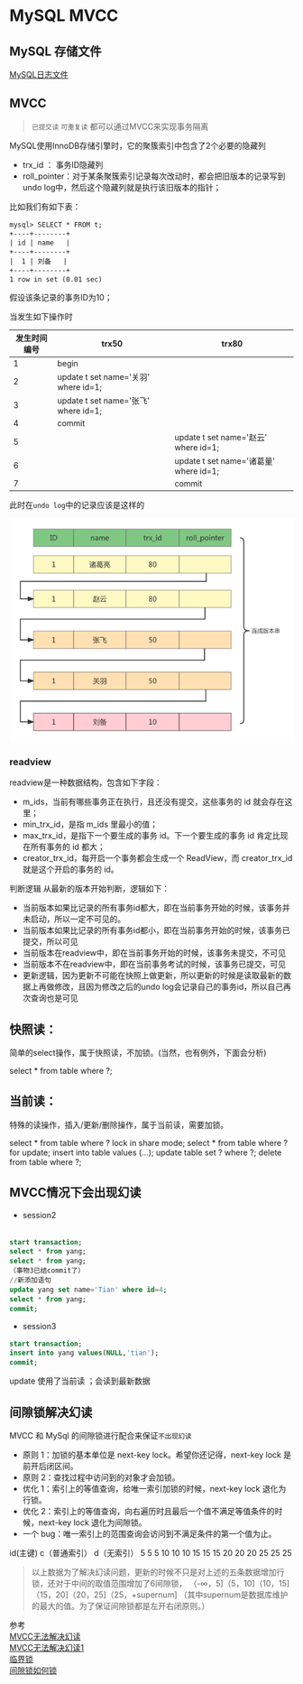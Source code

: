 # MySQL MVCC

## MySQL 存储文件
[MySQL日志文件](./MySQL日志文件.MD)

## MVCC

> `已提交读` `可重复读` 都可以通过MVCC来实现事务隔离

MySQL使用InnoDB存储引擎时，它的聚簇索引中包含了2个必要的隐藏列
- trx_id ： 事务ID隐藏列
- roll_pointer：对于某条聚簇索引记录每次改动时，都会把旧版本的记录写到undo log中，然后这个隐藏列就是执行该旧版本的指针；

比如我们有如下表：
```shell
mysql> SELECT * FROM t;
+----+--------+
| id | name   |
+----+--------+
|  1 | 刘备   |
+----+--------+
1 row in set (0.01 sec)
```
假设该条记录的事务ID为10；

当发生如下操作时

| 发生时间编号 | trx50                               | trx80                               | 
|--------|-------------------------------------|-------------------------------------|
| 1      | begin                               |                                     |
| 2      | update t set name='关羽' where id=1;  |                                     |
| 3      | update t set name='张飞' where id=1;  |                                     |
| 4      | commit                              |                                     |
| 5      |   | update t set name='赵云' where id=1;  |
| 6      |  | update t set name='诸葛量' where id=1; |
| 7      |                                     | commit                              |

此时在`undo log`中的记录应该是这样的

![](./MVCC.png)

### readview
readview是一种数据结构，包含如下字段：

- m_ids，当前有哪些事务正在执行，且还没有提交，这些事务的 id 就会存在这里；
- min_trx_id，是指 m_ids 里最小的值；
- max_trx_id，是指下一个要生成的事务 id。下一个要生成的事务 id 肯定比现在所有事务的 id 都大；
- creator_trx_id，每开启一个事务都会生成一个 ReadView，而 creator_trx_id 就是这个开启的事务的 id。

判断逻辑
从最新的版本开始判断，逻辑如下：
- 当前版本如果比记录的所有事务id都大，即在当前事务开始的时候，该事务并未启动，所以一定不可见的。
- 当前版本如果比记录的所有事务id都小，即在当前事务开始的时候，该事务已提交，所以可见
- 当前版本在readview中，即在当前事务开始的时候，该事务未提交，不可见
- 当前版本不在readview中，即在当前事务考试的时候，该事务已提交，可见
- 更新逻辑，因为更新不可能在快照上做更新，所以更新的时候是读取最新的数据上再做修改，且因为修改之后的undo log会记录自己的事务id，所以自己再次查询也是可见


## 快照读：
简单的select操作，属于快照读，不加锁。(当然，也有例外，下面会分析)

select * from table where ?;
## 当前读：
特殊的读操作，插入/更新/删除操作，属于当前读，需要加锁。

select * from table where ? lock in share mode;
select * from table where ? for update;
insert into table values (…);
update table set ? where ?;
delete from table where ?;

## MVCC情况下会出现幻读

- session2
```sql

start transaction; 
select * from yang; 
select * from yang; 
（事物3已结commit了）
//新添加语句
update yang set name='Tian' where id=4;
select * from yang; 
commit;

```

- session3
```sql
start transaction;
insert into yang values(NULL,'tian');
commit;
```
update 使用了当前读 ；会读到最新数据


## 间隙锁解决幻读

MVCC 和 MySql 的间隙锁进行配合来保证`不出现幻读`

- 原则 1：加锁的基本单位是 next-key lock。希望你还记得，next-key lock 是前开后闭区间。
- 原则 2：查找过程中访问到的对象才会加锁。
- 优化 1：索引上的等值查询，给唯一索引加锁的时候，next-key lock 退化为行锁。
- 优化 2：索引上的等值查询，向右遍历时且最后一个值不满足等值条件的时候，next-key lock 退化为间隙锁。
- 一个 bug：唯一索引上的范围查询会访问到不满足条件的第一个值为止。


id(主键)	c（普通索引）	d（无索引）
5	    5	        5
10	    10	        10
15	    15	        15
20	    20	        20
25	    25	        25

>以上数据为了解决幻读问题，更新的时候不只是对上述的五条数据增加行锁，还对于中间的取值范围增加了6间隙锁，
>（-∞，5]（5，10]（10，15]（15，20]（20，25]（25，+supernum] 
>（其中supernum是数据库维护的最大的值。为了保证间隙锁都是左开右闭原则。）








参考  
[MVCC无法解决幻读](https://www.jianshu.com/p/cef49aeff36b)  
[MVCC无法解决幻读1](https://www.zhihu.com/question/372905832)  
[临界锁](https://juejin.cn/post/6844903666420285454)  
[间隙锁如何锁](https://www.jianshu.com/p/32904ee07e56)  

